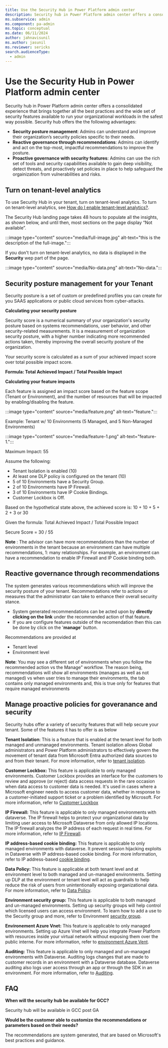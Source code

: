 ```yaml
---
title: Use the Security Hub in Power Platform admin center
description: Security hub in Power Platform admin center offers a consolidated experience that brings together all the best practices and the wide set of security features available to run your organizational workloads in the safest way possible.
ms.subservice: admin
ms.component: pa-admin
ms.topic: conceptual
ms.date: 06/11/2024
author: jahnavisunil
ms.author: jasunil
ms.reviewer: sericks
search.audienceType: 
  - admin
---
```


 # Use the Security Hub in Power Platform admin center
                                                  
Security hub in Power Platform admin center offers a consolidated experience that brings together all the best practices and the wide set of security features available to run your organizational workloads in the safest way possible. Security hub offers the the following advantages:

- **Security posture management**: Admins can understand and improve their organization’s security policies specific to their needs. 
- **Reactive governance through recommendations**: Admins can identify and act on the top-most, impactful recommendations to improve the posture. 
- **Proactive governance with security features**: Admins can use the rich set of tools and security capabilities available to gain deep visibility, detect threats, and proactively set policies in place to help safeguard the orgainization from vulnerabilities and risks.

 ## Turn on tenant-level analytics
 
 To use Security Hub in your tenant, turn on tenant-level analytics. To turn on tenant-level analytics, see [How do I enable tenant-level analytics?](../tenant-level-analytics.md#how-do-i-enable-tenant-level-analytics).   

The Security Hub landing page takes 48 hours to populate all the insights, as shown below, and until then, most sections on the page display “Not available”.

:::image type="content" source="media/full-image.jpg" alt-text="this is the description of the full-image.":::
 
If you don't turn on tenant-level analytics, no data is displayed in the **Security** wep part of the page.
 
:::image type="content" source="media/No-data.png" alt-text="No-data.":::

 ## Security posture management for your Tenant
 Security posture is a set of custom or predefined profiles you can create for you SAAS applications or public cloud services from cyber-attacks. 
 
 **Calculating your security posture**
 
Security score is a numerical summary of your organization's security posture based on systems recommendations, user behavior, and other security-related measurements. It is a measurement of organization security posture, with a higher number indicating more recommended actions taken, thereby improving the overall security posture of the organization. 

 
Your security score is calculated as a sum of your achieved impact score over total possible impact score. 

****Formula**: Total Achieved Impact / Total Possible Impact**

 **Calculating your feature impacts**

Each feature is assigned an impact score based on the feature scope (Tenant or Environment), and the number of resources that will be impacted by enabling/disabling the feature. 

 :::image type="content" source="media/feature.png" alt-text="feature.":::

 
Example: 
Tenant w/ 10 Environments (5 Managed, and 5 Non-Managed Environments) 


 :::image type="content" source="media/feature-1.png" alt-text="feature-1.":::

Maximum Impact: 55 

Assume the following: 

- Tenant Isolation is enabled (10)
- At least one DLP policy is configured on the tenant (10)
- 5 of 10 Environments have a Security Group. 
- 2 of 10 Environments have IP Firewall. 
- 3 of 10 Environments have IP Cookie Bindings. 
- Customer Lockbox is Off. 
 
Based on the hypothetical state above, the achieved score is: 10 + 10 + 5 + 2 + 3 or 30 

Given the formula: Total Achieved Impact / Total Possible Impact 

Secure Score = 30 / 55 
 
**Note** : The advisor can have more recommendations than the number of environments in the tenant because an environment can have multiple recommendations, 1: many relationships. For example, an environment can have a recommendation to enable IP Firewall and IP Cookie binding both.

 ## Reactive governance through recommendations

 The system generates various recommendations which will improve the security posture of your tenant. Recommendations refer to actions or measures that the administrator can 
 take to enhance their overall security stance. 
 - System generated recommendations can be acted upon by **directly clicking on the link** under the recommended action of that feature.
 - If you are configure features outside of the recomendation then this can be done by click on the '**manage**' button.
   
 Recommendations are provided at 
 
- Tenant level
- Environment level

**Note**: You may see a different set of environments when you follow the recommended action vs the Manage” workflow. The reason being, recommendations will show all environments (manages as well as not managed) vs when user tries to manage their environments, the tab contains only managed environments and, this is true only for features that require managed environments 

 ## Manage proactive policies for goveranance and security
 
Security hubs offer a variety of security features that will help secure your tenant. Some of the features it has to offer is as below 

**Tenant Isolation**: This is a feature that is enabled at the tenant level for both managed and unmanaged environments. Tenant isolation allows Global administrators and Power Platform administrators to effectively govern the movement of tenant data from Microsoft Entra authorized data sources to and from their tenant. For more information, refer to  [tenant isolation](../cross-tenant-restrictions.md). 

**Customer Lockbox:** This feature is applicable to only managed environments. Customer Lockbox provides an interface for the customers to review and approve (or reject) data access requests in the rare occasion when data access to customer data is needed. It's used in cases where a Microsoft engineer needs to access customer data, whether in response to a customer-initiated support ticket or a problem identified by Microsoft. For more information, refer to [Customer Lockbox](../about-lockbox.md)

**IP Firewall:**  This feature is applicable to only managed environments with dataverse. The IP firewall helps to protect your organizational data by limiting user access to Microsoft Dataverse from only allowed IP locations. The IP firewall analyzes the IP address of each request in real time. For more information, refer to [IP Firewall](../ip-firewall.md).

**IP address-based cookie binding:** This feature is applicable to only managed environments with dataverse. It prevent session hijacking exploits in Dataverse with IP address-based cookie binding. For more information, refer to IP address-based [cookie binding](../block-cookie-replay-attack.md).

**Data Policy:** This feature is applicable at both tenant level and at environment level to both managed and un-managed environments. Setting up DLP at the environment or tenant level will act as guardrails to help reduce the risk of users from unintentionally exposing organizational data. For more information, refer to [Data Policy](../wp-data-loss-prevention.md).

**Environment security group:** This feature is applicable to both managed and un-managed environments. Setting up security groups will help control which licensed users can access environment. To learn how to add a use to the Security group and more, refer to Environment [security group](../control-user-access.md).

**Environement Azure Vnet:** This feature is applicable to only managed environments. Setting up Azure Vnet will help you integrate Power Platform with resources inside your 
 virtual network without exposing them over the public interne. For more information, refer to  [environment Azure Vent](../vnet-support-overview.md).

 **Auditing:** This feature is applicable to only managed and un-managed environments with Dataverse. Auditing logs changes that are made to customer records in an environment with a Dataverse database. Dataverse auditing 
 also logs user access through an app or through the SDK in an environment. For more information, refer to [Auditing](../manage-dataverse-auditing.md).



  ## FAQ

**When will the security hub be available for GCC?**

Security hub will be available in GCC post GA

**Would be the customer able to customize the recommendations or parameters based on their needs?**

The recommendations are system generated, that are based on Microsoft's best practices and guidance.




 
  
  

 








 





 

